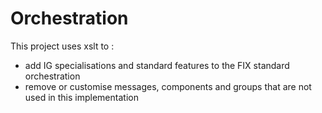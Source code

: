 # Orchestration
This project uses xslt to :
* add IG specialisations and standard features to the FIX standard orchestration
* remove or customise messages, components and groups that are not used in this implementation